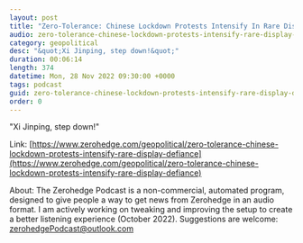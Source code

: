 ```yaml
---
layout: post
title: "Zero-Tolerance: Chinese Lockdown Protests Intensify In Rare Display Of Defiance"
audio: zero-tolerance-chinese-lockdown-protests-intensify-rare-display-defiance-2
category: geopolitical
desc: "&quot;Xi Jinping, step down!&quot;"
duration: 00:06:14
length: 374
datetime: Mon, 28 Nov 2022 09:30:00 +0000
tags: podcast
guid: zero-tolerance-chinese-lockdown-protests-intensify-rare-display-defiance-0
order: 0
---
```

&quot;Xi Jinping, step down!&quot;

Link: [https://www.zerohedge.com/geopolitical/zero-tolerance-chinese-lockdown-protests-intensify-rare-display-defiance](https://www.zerohedge.com/geopolitical/zero-tolerance-chinese-lockdown-protests-intensify-rare-display-defiance)

About: The Zerohedge Podcast is a non-commercial, automated program, designed to give people a way to get news from Zerohedge in an audio format.  I am actively working on tweaking and improving the setup to create a better listening experience (October 2022).  Suggestions are welcome: [zerohedgePodcast@outlook.com](mailto:zerohedgePodcast@outlook.com)